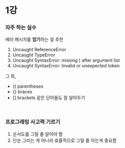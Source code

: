 # 1강

### 자주 하는 실수

에러 메시지를 **암기**하는 걸 추천

1. Uncaught ReferenceError
2. Uncaught TypeError
3. Uncaught SyntaxError: missing ) after argument list
4. Uncaught SyntaxError: Invalid or unexpected token

그 외,

- () parentheses
- {} braces
- [] brackets
  같은 단어들도 잘 알아두기

<br />

### 프로그래밍 사고력 기르기

1. 순서도를 그릴 줄 알아야 함
2. 단순 그리는 게 아니라 효율적으로 그릴 줄 아는게 중요함

